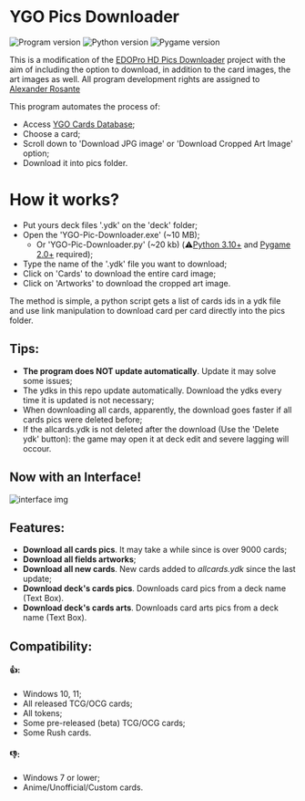 # YGO Pics Downloader

![Program version](https://img.shields.io/badge/Version-2.3.1-blueviolet?style=flat-square)
![Python version](https://img.shields.io/badge/Python-3.10-blue?style=flat-square)
![Pygame version](https://img.shields.io/badge/Pygame-2.1-green?style=flat-square)

This is a modification of the [EDOPro HD Pics Downloader](https://github.com/AlexsanderRST/EDOPro-HD-Pics-Downloader) project with the aim of including the option to download, in addition to the card images, the art images as well. All program development rights are assigned to [Alexander Rosante](https://github.com/AlexsanderRST)

This program automates the process of:
- Access [YGO Cards Database](https://db.ygoprodeck.com/); 
- Choose a card;
- Scroll down to 'Download JPG image' or 'Download Cropped Art Image' option;
- Download it into pics folder.

# How it works?

- Put yours deck files '.ydk' on the 'deck' folder;
- Open the 'YGO-Pic-Downloader.exe' (~10 MB);
    - Or 'YGO-Pic-Downloader.py' (~20 kb) (⚠️[Python 3.10+](https://www.python.org/) and [Pygame 2.0+](https://pypi.org/project/pygame/) required);
- Type the name of the '.ydk' file you want to download;
- Click on 'Cards' to download the entire card image;
- Click on 'Artworks' to download the cropped art image.

The method is simple, a python script gets a list of cards ids in a ydk file and use link manipulation to download card per card directly into the pics folder.

## Tips:
- **The program does NOT update automatically**. Update it may solve some issues;
- The ydks in this repo update automatically. Download the ydks every time it is updated is not necessary;
- When downloading all cards, apparently, the download goes faster if all cards pics were deleted before;
- If the allcards.ydk is not deleted after the download (Use the 'Delete ydk' button): the game may open it at deck edit and severe lagging will occour.

## Now with an Interface! 
![interface img](https://mario-design.s3.us-east-2.amazonaws.com/YGO-Pic-Downloader-01.png)

## Features:
- **Download all cards pics**. It may take a while since is over 9000 cards;
- **Download all fields artworks**;
- **Download all new cards**. New cards added to *allcards.ydk* since the last update;
- **Download deck's cards pics**. Downloads card pics from a deck name (Text Box).
- **Download deck's cards arts**. Downloads card arts pics from a deck name (Text Box).

## Compatibility:
#### 👍:
- Windows 10, 11;
- All released TCG/OCG cards;
- All tokens;
- Some pre-released (beta) TCG/OCG cards;
- Some Rush cards.
#### 👎:
- Windows 7 or lower;
- Anime/Unofficial/Custom cards.
